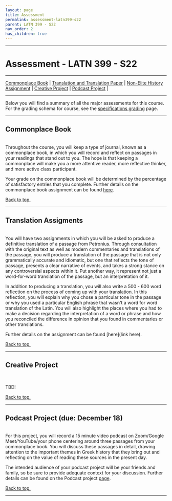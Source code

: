 ```yaml
---
layout: page
title: Assessment
permalink: assessment-latn399-s22
parent: LATN 399 - S22
nav_order: 2
has_children: true
---
```

***

# Assessment - LATN 399 - S22

***

[Commonplace Book](#commonplace-book) \| [Translation and Translation Paper](#translation-and-translation-paper) \| [Non-Elite History Assignment](#non-elite-history-assignment) \| [Creative Project](#creative-project) \| [Podcast Project](#podcast-project) \|

***

Below you will find a summary of all the major assessments for this course. For the grading schema for course, see the [specifications grading](https://dominicmachado.github.io/specification-grading-latn399-s22) page.

***

## Commonplace Book
&nbsp;  
Throughout the course, you will keep a type of journal, known as a commonplace book, in which you will record and reflect on passages in your readings that stand out to you. The hope is that keeping a commonplace will make you a more attentive reader, more reflective thinker, and more active class participant.

Your grade on the commonplace book will be determined by the percentage of satisfactory entries that you complete. Further details on the commonplace book assignment can be found [here](https://dominicmachado.github.io/commonplace-book-latn399-s22).

[Back to top.](#top)

***

## Translation Assigments
&nbsp;  
You will have two assignments in which you will be asked to produce a definitive translation of a passage from Petronius. Through consultation with the original text as well as modern commentaries and translations of the passage, you will produce a translation of the passage that is not only grammatically accurate and idiomatic, but one that reflects the tone of passage, presents a clear narrative of events, and takes a strong stance on any controversial aspects within it. Put another way, it represent not just a word-for-word translation of the passage, but an interpretation of it. 

In addition to producing a translation, you will also write a 500 - 600 word reflection on the process of coming up with your translation. In this reflection, you will explain why you chose a particular tone in the passage or why you used a particular English phrase that wasn't a word for word translation of the Latin. You will also highlight the places where you had to make a decision regarding the interpretation of a word or phrase and how you reconciled the difference in opinion that you found in commentaries or other translations.

Further details on the assignment can be found [here](link here).

[Back to top.](#top)

***

## Creative Project
&nbsp;  

TBD!

[Back to top.](#top)

***

## Podcast Project (due: December 18)
&nbsp;  
For this project, you will record a 15 minute video podcast on Zoom/Google Meet/YouTube/your phone centering around three passages from your commonplace book. You will discuss these passages in detail, drawing attention to the important themes in Greek history that they bring out and reflecting on the value of reading these sources in the present day.

The intended audience of your podcast project will be your friends and family, so be sure to provide adequate context for your discussion. Further details can be found on the Podcast project [page](https://dominicmachado.github.io/podcast-project-clas141-f20).

[Back to top.](#top)

***
